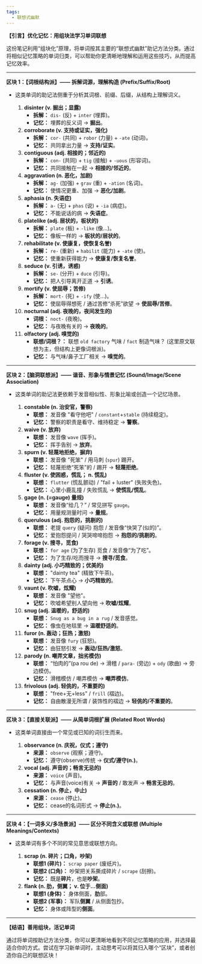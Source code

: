 ```yaml
---
tags:
  - 联想式幽默
---
```


**【引言】优化记忆：用组块法学习单词联想**

这份笔记利用“组块化”原理，将单词按其主要的“联想式幽默”助记方法分类。通过将相似记忆策略的单词归类，可以帮助你更清晰地理解和运用这些技巧，从而提高记忆效率。

---

**区块 1：【词根结构派】—— 拆解词源，理解构造 (Prefix/Suffix/Root)**

*   这类单词的助记法侧重于分析其词根、前缀、后缀，从结构上理解词义。

    1.  **disinter (v. 掘出；显露)**
        *   **拆解：** `dis-` (反) + `inter` (埋葬)。
        *   **记忆：** 埋葬的反义词 -> **掘出**。
    2.  **corroborate (v. 支持或证实，强化)**
        *   **拆解：** `cor-` (共同) + `robor` (力量) + `-ate` (动词)。
        *   **记忆：** 共同拿出力量 -> **支持/证实**。
    3.  **contiguous (adj. 相接的；邻近的)**
        *   **拆解：** `con-` (共同) + `tig` (接触) + `-uous` (形容词)。
        *   **记忆：** 共同接触在一起 -> **相接的/邻近的**。
    4.  **aggravation (n. 恶化，加剧)**
        *   **拆解：** `ag-` (加强) + `grav` (重) + `-ation` (名词)。
        *   **记忆：** 使情况更重、加强 -> **恶化/加剧**。
    5.  **aphasia (n. 失语症)**
        *   **拆解：** `a-` (无) + `phas` (说) + `-ia` (病症)。
        *   **记忆：** 不能说话的病 -> **失语症**。
    6.  **platelike (adj. 层状的，板状的)**
        *   **拆解：** `plate` (板) + `-like` (像…)。
        *   **记忆：** 像板一样的 -> **板状的/层状的**。
    7.  **rehabilitate (v. 使康复，使恢复名誉)**
        *   **拆解：** `re-` (重新) + `habilit` (能力) + `-ate` (使)。
        *   **记忆：** 使重新获得能力 -> **使康复/恢复名誉**。
    8.  **seduce (v. 引诱，诱惑)**
        *   **拆解：** `se-` (分开) + `duce` (引导)。
        *   **记忆：** 把人引导离开正道 -> **引诱**。
    9.  **mortify (v. 使屈辱；苦修)**
        *   **拆解：** `mort-` (死) + `-ify` (使...)。
        *   **记忆：** 使屈辱得想死 / 通过苦修“杀死”欲望 -> **使屈辱/苦修**。
    10. **nocturnal (adj. 夜晚的，夜间发生的)**
        *   **词根：** `noct-` (夜晚)。
        *   **记忆：** 与夜晚有关的 -> **夜晚的**。
    11. **olfactory (adj. 嗅觉的)**
        *   **联想/词根？：** 联想 `old factory` 气味 / `fact` 制造气味？ (这里原文联想为主，但结构上更像词根派)。
        *   **记忆：** 与气味/鼻子工厂相关 -> **嗅觉的**。

---

**区块 2：【脑洞联想派】—— 谐音、形象与情景记忆 (Sound/Image/Scene Association)**

*   这类单词的助记法更依赖于发音相似性、形象比喻或创造一个记忆场景。

    1.  **constable (n. 治安官，警察)**
        *   **联想：** 发音像 "看守他吧" / `constant`+`stable` (持续稳定)。
        *   **记忆：** 警察的职责是看守、维持稳定 -> **警察**。
    2.  **waive (v. 放弃)**
        *   **联想：** 发音像 `wave` (挥手)。
        *   **记忆：** 挥手告别 -> **放弃**。
    3.  **spurn (v. 轻蔑地拒绝，摒弃)**
        *   **联想：** 发音像 "死笨" / 用马刺 (`spur`) 踢开。
        *   **记忆：** 轻蔑拒绝“死笨”的 / 踢开 -> **轻蔑拒绝**。
    4.  **fluster (v. 使困惑，慌乱； n. 慌乱)**
        *   **联想：** `flutter` (慌乱颤动) / "fail + luster" (失败失色)。
        *   **记忆：** 心里小鹿乱撞 / 失败慌乱 -> **使慌乱/慌乱**。
    5.  **gage (n. (=gauge) 量规)**
        *   **联想：** 发音像“给几？” / 常见拼写 `gauge`。
        *   **记忆：** 用量规测量时问 -> **量规**。
    6.  **querulous (adj. 抱怨的，挑剔的)**
        *   **联想：** 老提 `query` (疑问) 抱怨 / 发音像“快哭了(似的)”。
        *   **记忆：** 爱抱怨提问 / 哭哭啼啼抱怨 -> **抱怨的/挑剔的**。
    7.  **forage (v. 搜寻，觅食)**
        *   **联想：** `for age` (为了生存) 觅食 / 发音像“为了吃”。
        *   **记忆：** 为了生存/吃而搜寻 -> **搜寻/觅食**。
    8.  **dainty (adj. 小巧精致的；优美的)**
        *   **联想：** "dainty tea" (精致下午茶)。
        *   **记忆：** 下午茶点心 -> **小巧精致的**。
    9.  **vaunt (v. 吹嘘，炫耀)**
        *   **联想：** 发音像 "望他"。
        *   **记忆：** 吹嘘希望别人望向他 -> **吹嘘/炫耀**。
    10. **snug (adj. 温暖的，舒适的)**
        *   **联想：** `Snug as a bug in a rug` / 发音感觉。
        *   **记忆：** 像虫在地毯里 -> **温暖舒适的**。
    11. **furor (n. 轰动；狂热；激怒)**
        *   **联想：** 发音像 `fury` (狂怒)。
        *   **记忆：** 由狂怒引发 -> **轰动/狂热/激怒**。
    12. **parody (n. 嘲弄文章，拙劣模仿)**
        *   **联想：** “怕肉的”(pa rou de) -> 滑稽 / `para-` (旁边) + `ody` (歌曲) -> 旁边模仿。
        *   **记忆：** 滑稽模仿 / 嘲弄模仿 -> **嘲弄模仿**。
    13. **frivolous (adj. 轻佻的，不重要的)**
        *   **联想：** "free+无+less" / `frill` (褶边)。
        *   **记忆：** 自由散漫无所谓 / 装饰性的褶边 -> **轻佻的/不重要的**。

---

**区块 3：【直接关联派】—— 从简单词根扩展 (Related Root Words)**

*   这类单词直接由一个常见或已知的词衍生而来。

    1.  **observance (n. 庆祝，仪式；遵守)**
        *   **来源：** `observe` (观察；遵守)。
        *   **记忆：** 遵守(observe)传统 -> **仪式/遵守(n.)**。
    2.  **vocal (adj. 声音的；畅言无忌的)**
        *   **来源：** `voice` (声音)。
        *   **记忆：** 与声音(voice)有关 -> **声音的** / 敢发声 -> **畅言无忌的**。
    3.  **cessation (n. 停止，中止)**
        *   **来源：** `cease` (停止)。
        *   **记忆：** cease的名词形式 -> **停止(n.)**。

---

**区块 4：【一词多义/多场景派】—— 区分不同含义或联想 (Multiple Meanings/Contexts)**

*   这类单词有多个不同的常见意思或联想方向。

    1.  **scrap (n. 碎片；口角，吵架)**
        *   **联想1 (碎片)：** `scrap paper` (废纸片)。
        *   **联想2 (口角)：** 吵架把关系撕成碎片 / `scrape` (刮擦)。
        *   **记忆：** 既是**碎片**，也是**吵架**。
    2.  **flank (n. 肋，侧翼； v. 位于…侧面)**
        *   **联想1 (身体)：** 身体侧面，**肋**部。
        *   **联想2 (军事)：** 军队**侧翼** / 从侧面包抄。
        *   **记忆：** 身体或阵型的**侧面**。

---

**【结语】善用组块，活记单词**

通过将单词按助记方法分类，你可以更清晰地看到不同记忆策略的应用，并选择最适合你的方式。尝试在学习新单词时，主动思考可以将其归入哪个“区块”，或者创造你自己的联想区块！